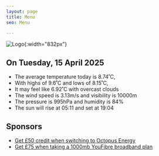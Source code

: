 ```yaml
---
layout: page
title: Menu
seo: Menu

---
```


![Logo](/images/logo.jpg){:width="832px"}

<!-- weather_marker starts -->
## On Tuesday, 15 April 2025

- The average temperature today is 8.74˚C,
- With highs of 9.6˚C and lows of 8.15˚C,
- It may feel like 6.92˚C with overcast clouds
- The wind speed is 3.13m/s and visibility is 10000m
- The pressure is 995hPa and humidity is 84%
- The sun will rise at 05:11 and set at 19:04

<!-- weather_marker ends -->

## Sponsors

- [Get £50 credit when switching to Octopus Energy](https://bit.ly/3oD1nnS)
- [Get £75 when taking a 1000mb YouFibre broadband plan](https://aklam.io/91zWhU?)



